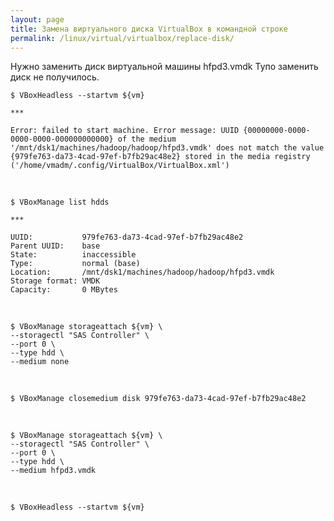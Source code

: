 ```yaml
---
layout: page
title: Замена виртуального диска VirtualBox в командной строке
permalink: /linux/virtual/virtualbox/replace-disk/
---
```


Нужно заменить диск виртуальной машины hfpd3.vmdk
Тупо заменить диск не получилось.



    $ VBoxHeadless --startvm ${vm}

    ***

    Error: failed to start machine. Error message: UUID {00000000-0000-0000-0000-000000000000} of the medium '/mnt/dsk1/machines/hadoop/hadoop/hfpd3.vmdk' does not match the value {979fe763-da73-4cad-97ef-b7fb29ac48e2} stored in the media registry ('/home/vmadm/.config/VirtualBox/VirtualBox.xml')


<br/>


    $ VBoxManage list hdds

    ***

    UUID:           979fe763-da73-4cad-97ef-b7fb29ac48e2
    Parent UUID:    base
    State:          inaccessible
    Type:           normal (base)
    Location:       /mnt/dsk1/machines/hadoop/hadoop/hfpd3.vmdk
    Storage format: VMDK
    Capacity:       0 MBytes




<br/>

    $ VBoxManage storageattach ${vm} \
    --storagectl "SAS Controller" \
    --port 0 \
    --type hdd \
    --medium none


<br/>

    $ VBoxManage closemedium disk 979fe763-da73-4cad-97ef-b7fb29ac48e2

<br/>


    $ VBoxManage storageattach ${vm} \
    --storagectl "SAS Controller" \
    --port 0 \
    --type hdd \
    --medium hfpd3.vmdk


<br/>

    $ VBoxHeadless --startvm ${vm}
